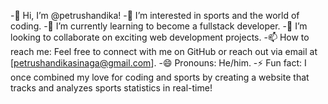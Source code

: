 -👋 Hi, I’m @petrushandika!
-👀 I’m interested in sports and the world of coding.
-🌱 I’m currently learning to become a fullstack developer.
-💞️ I’m looking to collaborate on exciting web development projects.
-📫 How to reach me: Feel free to connect with me on GitHub or reach out via email at [petrushandikasinaga@gmail.com].
-😄 Pronouns: He/him.
-⚡ Fun fact: I once combined my love for coding and sports by creating a website that tracks and analyzes sports statistics in real-time!
